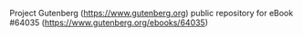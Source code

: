 Project Gutenberg (https://www.gutenberg.org) public repository for eBook #64035 (https://www.gutenberg.org/ebooks/64035)
